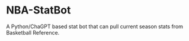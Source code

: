 # NBA-StatBot
A Python/ChaGPT based stat bot that can pull current season stats from Basketball Reference.
